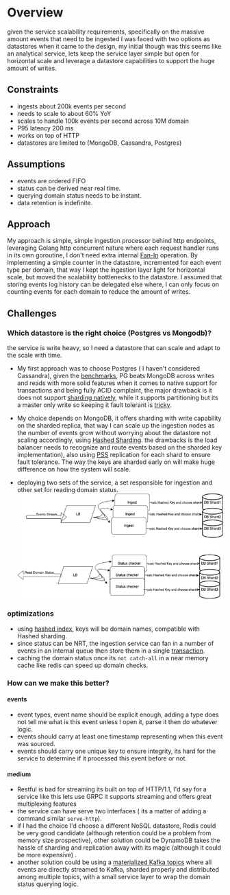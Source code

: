 # Overview

given the service scalability requirements, specifically on the massive amount events that need to be ingested I was faced with two options as datastores when it came to the design, my initial though was this seems like an analytical service, lets keep the service layer simple but open for horizontal scale and leverage a datastore capabilities to support the huge amount of writes.

## Constraints

* ingests about 200k events per second
* needs to scale to about 60% YoY
* scales to handle 100k events per second across 10M domain
* P95 latency 200 ms
* works on top of HTTP
* datastores are limited to (MongoDB, Cassandra, Postgres)

## Assumptions

* events are ordered FIFO
* status can be derived near real time.
* querying domain status needs to be instant.
* data retention is indefinite.

## Approach

My approach is simple, simple ingestion processor behind http endpoints,
leveraging Golang http concurrent nature where each request handler runs in its own goroutine, I don't need extra internal [Fan-In](https://go.dev/blog/pipelines) operation.
By Implementing a simple counter in the datastore, incremented for each event type per domain, that way I kept the ingestion layer light for horizontal scale, but moved the scalability bottlenecks to the datastore.
I assumed that storing events log history can be delegated else where, I can only focus on counting events for each domain to reduce the amount of writes.

## Challenges

### Which datastore is the right choice (Postgres vs Mongodb)?

the service is write heavy, so I need a datastore that can scale and adapt to the scale with time.

* My first approach was to choose Postgres ( I haven't considered Cassandra), given the [benchmarks](https://www.enterprisedb.com/news/new-benchmarks-show-postgres-dominating-mongodb-varied-workloads), PG beats MongoDB across writes and reads with more solid features when it comes to native support for transactions and being fully ACID complaint, the major drawback is it does not support [sharding natively](https://postgrespro.com/blog/pgsql/5969681), while it supports partitioning but its a master only write so keeping it fault tolerant is [tricky](https://www.alibabacloud.com/blog/solution-to-ensure-availability-and-reliability-rporto-of-postgresql-two-node-stream-replication_598027).

* My choice depends on MongoDB, it offers sharding with write capability on the sharded replica, that way I can scale up the ingestion nodes as the number of events grow without worrying about the datastore not scaling accordingly, using [Hashed Sharding](https://www.mongodb.com/docs/manual/core/hashed-sharding/).
the drawbacks is the load balancer needs to recognize and route events based on the sharded key implementation), also using [PSS](https://www.mongodb.com/docs/manual/core/replica-set-architecture-three-members/#primary-with-two-secondary-members--p-s-s-) replication for each shard to ensure fault tolerance.
The way the keys are sharded early on will make huge difference on how the system will scale.

* deploying two sets of the service, a set responsible for ingestion and other set for reading domain status.
![Simple Diagram!](flow.png)


### optimizations

* using [hashed index](https://www.mongodb.com/docs/manual/indexes/#hashed-indexes), keys will be domain names, compatible with Hashed sharding.
* since status can be NRT, the ingestion service can fan in a number of events in an internal queue then store them in a single [transaction](https://www.mongodb.com/docs/manual/core/transactions/).
* caching the domain status once its `not catch-all` in a near memory cache like redis can speed up domain checks.

### How can we make this better?

#### events

* event types, event name should be explicit enough, adding a type does not tell me what is this event unless I open it, parse it then do whatever logic.
* events should carry at least one timestamp representing when this event was sourced.
* events should carry one unique key to ensure integrity, its hard for the service to determine if it processed this event before or not.

#### medium

* Restful is bad for streaming its built on top of HTTP/1.1, I'd say for a service like this lets use GRPC it supports streaming and offers great multiplexing features
* the service can have serve two interfaces ( its a matter of adding a command similar `serve-http`).
* if I had the choice I'd choose a different NoSQL datastore, Redis could be very good candidate (although retention could be a problem from memory size prospective), other solution could be DynamoDB takes the hassle of sharding and replication away with its magic (although it could be more expensive) .
* another solution could be using a [materialized Kafka topics](https://mail-narayank.medium.com/stream-aggregation-in-kafka-e57aff20d8ad) where all events are directly streamed to Kafka, sharded properly and distributed among multiple topics, with a small service layer to wrap the domain status querying logic.